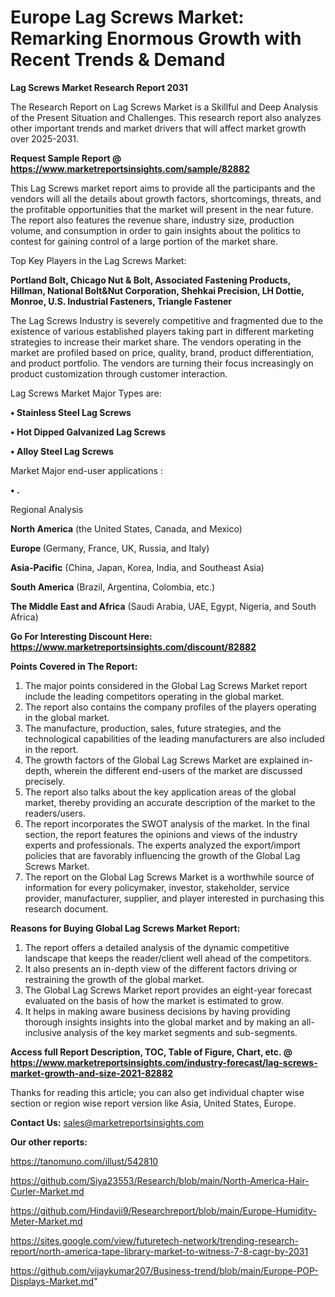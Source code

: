 # Europe Lag Screws Market: Remarking Enormous Growth with Recent Trends & Demand

<strong>Lag Screws Market Research Report 2031</strong>

The Research Report on Lag Screws Market is a Skillful and Deep Analysis of the Present Situation and Challenges. This research report also analyzes other important trends and market drivers that will affect market growth over 2025-2031.

<strong>Request Sample Report @ <a href=https://www.marketreportsinsights.com/sample/82882>https://www.marketreportsinsights.com/sample/82882</a></strong>

This Lag Screws market report aims to provide all the participants and the vendors will all the details about growth factors, shortcomings, threats, and the profitable opportunities that the market will present in the near future. The report also features the revenue share, industry size, production volume, and consumption in order to gain insights about the politics to contest for gaining control of a large portion of the market share.

Top Key Players in the Lag Screws Market:

<strong>Portland Bolt, Chicago Nut & Bolt, Associated Fastening Products, Hillman, National Bolt&Nut Corporation, Shehkai Precision, LH Dottie, Monroe, U.S. Industrial Fasteners, Triangle Fastener</strong>

The Lag Screws Industry is severely competitive and fragmented due to the existence of various established players taking part in different marketing strategies to increase their market share. The vendors operating in the market are profiled based on price, quality, brand, product differentiation, and product portfolio. The vendors are turning their focus increasingly on product customization through customer interaction.

Lag Screws Market Major Types are:

<strong>• Stainless Steel Lag Screws

• Hot Dipped Galvanized Lag Screws

• Alloy Steel Lag Screws</strong>

Market Major end-user applications :

<strong>• .</strong>

Regional Analysis

</u><strong><b>North America</b></strong> (the United States, Canada, and Mexico)

<strong><b>Europe </b></strong>(Germany, France, UK, Russia, and Italy)

<strong><b>Asia-Pacific</b></strong> (China, Japan, Korea, India, and Southeast Asia)

<strong><b>South America</b></strong> (Brazil, Argentina, Colombia, etc.)

<strong><b>The Middle East and Africa</b></strong> (Saudi Arabia, UAE, Egypt, Nigeria, and South Africa)

<strong>Go For Interesting Discount Here: <a href=https://www.marketreportsinsights.com/discount/82882>https://www.marketreportsinsights.com/discount/82882</a></strong>

<strong>Points Covered in The Report:</strong>
<ol>
  <li>The major points considered in the Global Lag Screws Market report include the leading competitors operating in the global market.</li>
  <li>The report also contains the company profiles of the players operating in the global market.</li>
  <li>The manufacture, production, sales, future strategies, and the technological capabilities of the leading manufacturers are also included in the report.</li>
  <li>The growth factors of the Global Lag Screws Market are explained in-depth, wherein the different end-users of the market are discussed precisely.</li>
  <li>The report also talks about the key application areas of the global market, thereby providing an accurate description of the market to the readers/users.</li>
  <li>The report incorporates the SWOT analysis of the market. In the final section, the report features the opinions and views of the industry experts and professionals. The experts analyzed the export/import policies that are favorably influencing the growth of the Global Lag Screws Market.</li>
  <li>The report on the Global Lag Screws Market is a worthwhile source of information for every policymaker, investor, stakeholder, service provider, manufacturer, supplier, and player interested in purchasing this research document.</li>
</ol>
<strong>Reasons for Buying Global Lag Screws Market Report:</strong>

<ol>
  <li>The report offers a detailed analysis of the dynamic competitive landscape that keeps the reader/client well ahead of the competitors.</li>
  <li>It also presents an in-depth view of the different factors driving or restraining the growth of the global market.</li>
  <li>The Global Lag Screws Market report provides an eight-year forecast evaluated on the basis of how the market is estimated to grow.</li>
  <li>It helps in making aware business decisions by having providing thorough insights insights into the global market and by making an all-inclusive analysis of the key market segments and sub-segments.</li>
</ol>
<strong>Access full Report Description, TOC, Table of Figure, Chart, etc. @ <a href=https://www.marketreportsinsights.com/industry-forecast/lag-screws-market-growth-and-size-2021-82882>https://www.marketreportsinsights.com/industry-forecast/lag-screws-market-growth-and-size-2021-82882</a></strong>


Thanks for reading this article; you can also get individual chapter wise section or region wise report version like Asia, United States, Europe.

<strong>Contact Us:</strong>
sales@marketreportsinsights.com

<strong>Our other reports:</strong>

<a href=https://tanomuno.com/illust/542810>https://tanomuno.com/illust/542810</a>

<a href=https://github.com/Siya23553/Research/blob/main/North-America-Hair-Curler-Market.md>https://github.com/Siya23553/Research/blob/main/North-America-Hair-Curler-Market.md</a>

<a href=https://github.com/Hindavii9/Researchreport/blob/main/Europe-Humidity-Meter-Market.md>https://github.com/Hindavii9/Researchreport/blob/main/Europe-Humidity-Meter-Market.md</a>

<a href=https://sites.google.com/view/futuretech-network/trending-research-report/north-america-tape-library-market-to-witness-7-8-cagr-by-2031>https://sites.google.com/view/futuretech-network/trending-research-report/north-america-tape-library-market-to-witness-7-8-cagr-by-2031</a>

<a href=https://github.com/vijaykumar207/Business-trend/blob/main/Europe-POP-Displays-Market.md>https://github.com/vijaykumar207/Business-trend/blob/main/Europe-POP-Displays-Market.md</a>"
